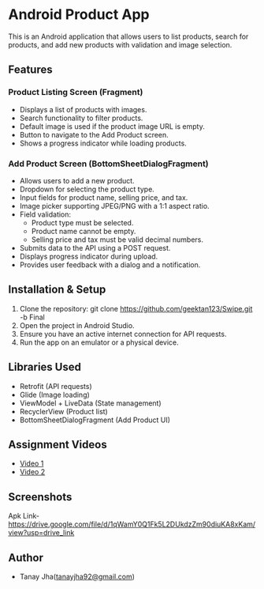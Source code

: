 # Android Product App

This is an Android application that allows users to list products, search for products, and add new products with validation and image selection.

## Features

### Product Listing Screen (Fragment)
- Displays a list of products with images.
- Search functionality to filter products.
- Default image is used if the product image URL is empty.
- Button to navigate to the Add Product screen.
- Shows a progress indicator while loading products.

### Add Product Screen (BottomSheetDialogFragment)
- Allows users to add a new product.
- Dropdown for selecting the product type.
- Input fields for product name, selling price, and tax.
- Image picker supporting JPEG/PNG with a 1:1 aspect ratio.
- Field validation:
  - Product type must be selected.
  - Product name cannot be empty.
  - Selling price and tax must be valid decimal numbers.
- Submits data to the API using a POST request.
- Displays progress indicator during upload.
- Provides user feedback with a dialog and a notification.


## Installation & Setup
1. Clone the repository:
git clone https://github.com/geektan123/Swipe.git -b Final  
2. Open the project in Android Studio.
3. Ensure you have an active internet connection for API requests.
4. Run the app on an emulator or a physical device.

## Libraries Used
- Retrofit (API requests)
- Glide (Image loading)
- ViewModel + LiveData (State management)
- RecyclerView (Product list)
- BottomSheetDialogFragment (Add Product UI)

## Assignment Videos
- [Video 1](https://drive.google.com/file/d/1lzf60Bvl1fQjrW0Qxz5CScJdlGr15vM9/view?usp=drive_link)
- [Video 2](https://drive.google.com/file/d/1m-oCGg4iDEt_fb2lPoanPcx9qqmmE3HE/view?usp=drive_link)

## Screenshots
Apk Link- https://drive.google.com/file/d/1qWamY0Q1Fk5L2DUkdzZm90diuKA8xKam/view?usp=drive_link

## Author
- Tanay Jha(tanayjha92@gmail.com)

